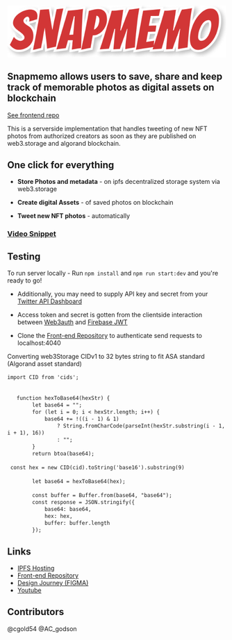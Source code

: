![welcome](/shots/logo.png)

## Snapmemo allows users to save, share and keep track of memorable photos as digital assets on blockchain

[See frontend repo](https://github.com/acgodson/snapmemo-frontend.git)

This is a serverside implementation that handles tweeting of new NFT photos from authorized creators as soon as they are published on web3.storage and algorand blockchain.

## One click for everything

- **Store Photos and metadata** - on ipfs decentralized storage system via web3.storage

- **Create digital Assets** - of saved photos on blockchain

- **Tweet new NFT photos** - automatically

### [Video Snippet](https://youtu.be/Fj3YkRPjcqo)

## Testing

To run server locally - Run `npm install` and `npm run start:dev` and you're ready to go!

- Additionally, you may need to supply API key and secret from your [Twitter API Dashboard]()

- Access token and secret is gotten from the clientside interaction between [Web3auth]() and [Firebase JWT]()

- Clone the [Front-end Repository](https://github.com/acgodson/snapmemo-frontend.git) to authenticate send requests to localhost:4040

Converting web3Storage CIDv1 to 32 bytes string to fit ASA standard (Algorand asset standard)

```
import CID from 'cids';


   function hexToBase64(hexStr) {
        let base64 = "";
        for (let i = 0; i < hexStr.length; i++) {
            base64 += !((i - 1) & 1)
                ? String.fromCharCode(parseInt(hexStr.substring(i - 1, i + 1), 16))
                : "";
        }
        return btoa(base64);

 const hex = new CID(cid).toString('base16').substring(9)

        let base64 = hexToBase64(hex);

        const buffer = Buffer.from(base64, "base64");
        const response = JSON.stringify({
            base64: base64,
            hex: hex,
            buffer: buffer.length
        });

```

## Links

- [IPFS Hosting](https://tiny-sea-0572.on.fleek.co/)
- [Front-end Repository](https://github.com/acgodson/snapmemo-frontend.git)
- [Design Journey (FIGMA)](https://www.figma.com/file/a5chpSSuMAAb6KST39mt4y/SNAPMEMO-UI?node-id=2%3A2)
- [Youtube](https://youtu.be/Fj3YkRPjcqo)

## Contributors

@cgold54
@AC_godson
